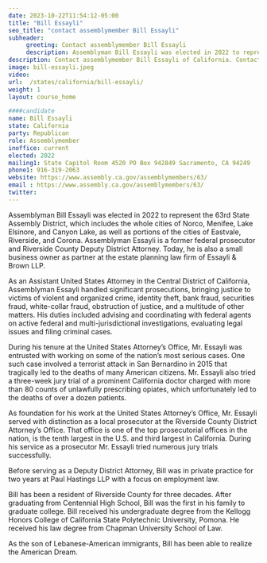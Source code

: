 ```yaml
---
date: 2023-10-22T11:54:12-05:00
title: "Bill Essayli"
seo_title: "contact assemblymember Bill Essayli"
subheader:
     greeting: Contact assemblymember Bill Essayli
     description: Assemblyman Bill Essayli was elected in 2022 to represent the 63rd State Assembly District, which includes the whole cities of Norco, Menifee, Lake Elsinore, and Canyon Lake, as well as portions of the cities of Eastvale, Riverside, and Corona.
description: Contact assemblymember Bill Essayli of California. Contact information for Bill Essayli includes email address, phone number, and mailing address.
image: bill-essayli.jpeg
video:
url:  /states/california/bill-essayli/
weight: 1
layout: course_home

####candidate
name: Bill Essayli
state: California
party: Republican
role: Assemblymember
inoffice: current
elected: 2022
mailing1: State Capitol Room 4520 PO Box 942849 Sacramento, CA 94249
phone1: 916-319-2063
website: https://www.assembly.ca.gov/assemblymembers/63/
email : https://www.assembly.ca.gov/assemblymembers/63/
twitter:
---
```


Assemblyman Bill Essayli was elected in 2022 to represent the 63rd State Assembly District, which includes the whole cities of Norco, Menifee, Lake Elsinore, and Canyon Lake, as well as portions of the cities of Eastvale, Riverside, and Corona. Assemblyman Essayli is a former federal prosecutor and Riverside County Deputy District Attorney. Today, he is also a small business owner as partner at the estate planning law firm of Essayli & Brown LLP.  

As an Assistant United States Attorney in the Central District of California, Assemblyman Essayli handled significant prosecutions, bringing justice to victims of violent and organized crime, identity theft, bank fraud, securities fraud, white-collar fraud, obstruction of justice, and a multitude of other matters. His duties included advising and coordinating with federal agents on active federal and multi-jurisdictional investigations, evaluating legal issues and filing criminal cases.

During his tenure at the United States Attorney’s Office, Mr. Essayli was entrusted with working on some of the nation’s most serious cases. One such case involved a terrorist attack in San Bernardino in 2015 that tragically led to the deaths of many American citizens. Mr. Essayli also tried a three-week jury trial of a prominent California doctor charged with more than 80 counts of unlawfully prescribing opiates, which unfortunately led to the deaths of over a dozen patients.

As foundation for his work at the United States Attorney’s Office, Mr. Essayli served with distinction as a local prosecutor at the Riverside County District Attorney’s Office. That office is one of the top prosecutorial offices in the nation, is the tenth largest in the U.S. and third largest in California. During his service as a prosecutor Mr. Essayli tried numerous jury trials successfully.

Before serving as a Deputy District Attorney, Bill was in private practice for two years at Paul Hastings LLP with a focus on employment law.

Bill has been a resident of Riverside County for three decades. After graduating from Centennial High School, Bill was the first in his family to graduate college. Bill received his undergraduate degree from the Kellogg Honors College of California State Polytechnic University, Pomona. He received his law degree from Chapman University School of Law.

As the son of Lebanese-American immigrants, Bill has been able to realize the American Dream.
